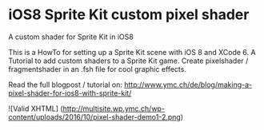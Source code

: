 iOS8 Sprite Kit custom pixel shader
============================

A custom shader for Sprite Kit in iOS8


This is a HowTo for setting up a Sprite Kit scene with iOS 8 and XCode 6. A Tutorial to add custom shaders to a Sprite Kit game. Create pixelshader / fragmentshader in an .fsh file for cool graphic effects.

Read the full blogpost / tutorial on:
http://www.ymc.ch/de/blog/making-a-pixel-shader-for-ios8-with-sprite-kit/


![Valid XHTML] (http://multisite.wp.ymc.ch/wp-content/uploads/2016/10/pixel-shader-demo1-2.png)
